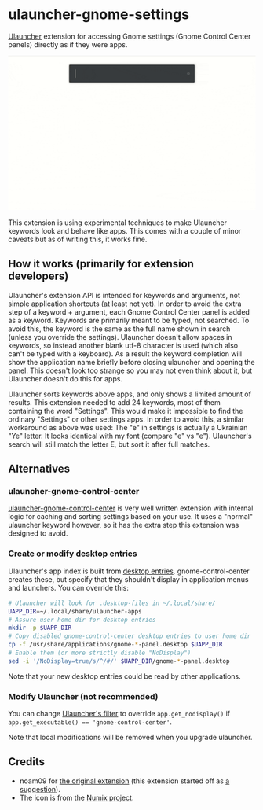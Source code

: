 # ulauncher-gnome-settings

[Ulauncher](https://ulauncher.io) extension for accessing Gnome settings (Gnome Control Center panels) directly as if they were apps.


![](settings-animation.gif)


This extension is using experimental techniques to make Ulauncher keywords look and behave like apps. This comes with a couple of minor caveats but as of writing this, it works fine.

## How it works (primarily for extension developers)

Ulauncher's extension API is intended for keywords and arguments, not simple application shortcuts (at least not yet). In order to avoid the extra step of a keyword + argument, each Gnome Control Center panel is added as a keyword. Keywords are primarily meant to be typed, not searched. To avoid this, the keyword is the same as the full name shown in search (unless you override the settings). Ulauncher doesn't allow spaces in keywords, so instead another blank utf-8 character is used (which also can't be typed with a keyboard). As a result the keyword completion will show the application name briefly before closing ulauncher and opening the panel. This doesn't look too strange so you may not even think about it, but Ulauncher doesn't do this for apps.

Ulauncher sorts keywords above apps, and only shows a limited amount of results. This extension needed to add 24 keywords, most of them containing the word "Settings". This would make it impossible to find the ordinary "Settings" or other settings apps. In order to avoid this, a similar workaround as above was used: The "e" in settings is actually a Ukrainian "Ye" letter. It looks identical with my font (compare "e" vs "е"). Ulauncher's search will still match the letter E, but sort it after full matches.

## Alternatives

### ulauncher-gnome-control-center
[ulauncher-gnome-control-center](https://github.com/noam09/ulauncher-gnome-control-center) is very well written extension with internal logic for caching and sorting settings based on your use. It uses a "normal" ulauncher keyword however, so it has the extra step this extension was designed to avoid.

### Create or modify desktop entries
Ulauncher's app index is built from [desktop entries](https://specifications.freedesktop.org/desktop-entry-spec/desktop-entry-spec-latest.html).
gnome-control-center creates these, but specify that they shouldn't display in application menus and launchers. You can override this:

```sh
# Ulauncher will look for .desktop-files in ~/.local/share/
UAPP_DIR=~/.local/share/ulauncher-apps
# Assure user home dir for desktop entries
mkdir -p $UAPP_DIR
# Copy disabled gnome-control-center desktop entries to user home dir
cp -f /usr/share/applications/gnome-*-panel.desktop $UAPP_DIR
# Enable them (or more strictly disable "NoDisplay")
sed -i '/NoDisplay=true/s/^/#/' $UAPP_DIR/gnome-*-panel.desktop
```

Note that your new desktop entries could be read by other applications.

### Modify Ulauncher (not recommended)
You can change [Ulauncher's filter](https://github.com/Ulauncher/Ulauncher/blob/3c39799b119abf485fba07f8c80b4f79526e5fca/ulauncher/util/desktop/reader.py#L40) to override `app.get_nodisplay()` if `app.get_executable() == 'gnome-control-center'`.

Note that local modifications will be removed when you upgrade ulauncher.

## Credits
* noam09 for [the original extension](https://github.com/noam09/ulauncher-gnome-control-center) (this extension started off as [a suggestion](https://github.com/noam09/ulauncher-gnome-control-center/issues/2)).
* The icon is from the [Numix project](https://github.com/numixproject).
